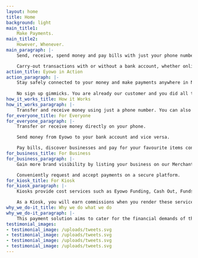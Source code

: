 ```yaml
---
layout: home
title: Home
background: light
main_title1:
    Make Payments.
main_title2:
    However, Whenever.
main_paragraph: |-
    Send, receive, spend money and pay bills with just your phone number.

    Carry-out transactions with or without a bank account, whether online or offline.
action_title: Eyowo in Action
action_paragraph: |-
    Stay safely connected to your money and make payments anywhere in Nigeria 24/7.
    
    No sign up gimmicks. You are already our customer and you did all this without having to be connected to the internet. Well done!
how_it_works_title: How it Works
how_it_works_paragraph: |-
    Transfer and receive money using just a phone number. You can also fund bank accounts, pay bills and request payments. Make cardless withdrawals from ATMs anywhere in Nigeria.
for_everyone_title: For Everyone
for_everyone_paragraph: |-
    Transfer or receive money directly on your phone.

    Send money from Eyowo to your bank account and vice versa.

    Pay bills, discover businesses and pay for your favourite items conveniently and securely.
for_business_title: For Business
for_business_paragraph: |-
    Gain more brand visibility by listing your business on our Merchant app. You can also reach a targeted audience in your industry and boost sales using Nearby.

    Conveniently request and accept payments on a secure platform.
for_kiosk_title: For Kiosk
for_kiosk_paragraph: |-
    Kiosks provide cost services such as Eyowo Funding, Cash Out, Funds Transfer, Bills Payment and Airtime Recharge.

    As a Kiosk, you will earn commissions when you render these services to banked and unbanked users.
why_we_do-it_title: Why we do what we do
why_we_do-it_paragraph: |-
    This payment solution aims to cater for the financial demands of the unbanked while simplifying payment and billing procedures for the banked. Our ultimate aim is financial inclusion for millions of Nigerians who  have phone numbers but no bank accounts.
testimonial_images:
- testimonial_image: /uploads/tweets.svg
- testimonial_image: /uploads/tweets.svg
- testimonial_image: /uploads/tweets.svg
- testimonial_image: /uploads/tweets.svg
---
```

